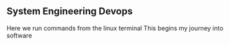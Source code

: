 ## System Engineering Devops
Here we run commands from the linux terminal
This begins my journey into software